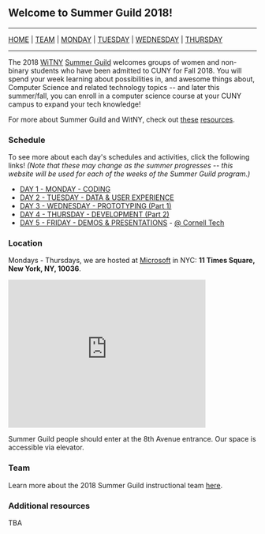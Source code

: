 ## Welcome to Summer Guild 2018!

---

[HOME](https://witny-summer-guild-2018.github.io/) |
[TEAM](instructors.md) |
[MONDAY](https://witny-summer-guild-2018.github.io/monday) |
[TUESDAY](https://witny-summer-guild-2018.github.io/tuesday) |
[WEDNESDAY](https://witny-summer-guild-2018.github.io/wednesday) |
[THURSDAY](https://witny-summer-guild-2018.github.io/thursday)

---

The 2018 [WiTNY](http://www1.cuny.edu/sites/women-in-technology/) [Summer Guild](http://www1.cuny.edu/sites/women-in-technology/programs/) welcomes groups of women and non-binary students who have been admitted to CUNY for Fall 2018. You will spend your week learning about possibilities in, and awesome things about, Computer Science and related technology topics -- and later this summer/fall, you can enroll in a computer science course at your CUNY campus to expand your tech knowledge!

For more about Summer Guild and WitNY, check out [these](https://tech.cornell.edu/impact/witny) [resources](http://www1.cuny.edu/sites/women-in-technology/programs/).

### Schedule

To see more about each day's schedules and activities, click the following links! *(Note that these may change as the summer progresses -- this website will be used for each of the weeks of the Summer Guild program.)*

* [DAY 1 - MONDAY - CODING](monday.md)
* [DAY 2 - TUESDAY - DATA & USER EXPERIENCE](tuesday.md)
* [DAY 3 - WEDNESDAY - PROTOTYPING (Part 1)](wednesday.md)
* [DAY 4 - THURSDAY - DEVELOPMENT (Part 2)](thursday.md)
* [DAY 5 - FRIDAY - DEMOS & PRESENTATIONS](friday.md) - [@ Cornell Tech](https://goo.gl/maps/uVVKqrv8Fb22)

### Location

Mondays - Thursdays, we are hosted at [Microsoft](https://www.microsoft.com/en-us/) in NYC: **11 Times Square, New York, NY, 10036**.  

<iframe src="https://www.google.com/maps/embed?pb=!1m18!1m12!1m3!1d3022.2408154084746!2d-73.99180508534438!3d40.7567278793271!2m3!1f0!2f0!3f0!3m2!1i1024!2i768!4f13.1!3m3!1m2!1s0x89c25855c5556369%3A0x87dc1d2f581b8eb1!2s11+Times+Square%2C+New+York%2C+NY+10036!5e0!3m2!1sen!2sus!4v1529607854898" width="400" height="300" frameborder="0" style="border:0" allowfullscreen></iframe>

Summer Guild people should enter at the 8th Avenue entrance. Our space is accessible via elevator.


### Team

Learn more about the 2018 Summer Guild instructional team [here](instructors.md).

### Additional resources

TBA
